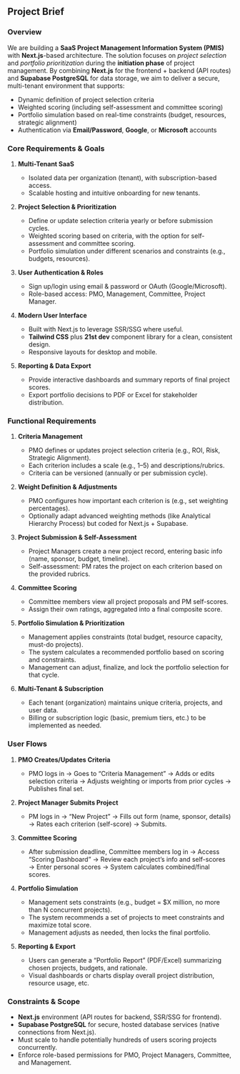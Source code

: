 ## Project Brief

### Overview
We are building a **SaaS Project Management Information System (PMIS)** with **Next.js**-based architecture. The solution focuses on *project selection* and *portfolio prioritization* during the **initiation phase** of project management. By combining **Next.js** for the frontend + backend (API routes) and **Supabase PostgreSQL** for data storage, we aim to deliver a secure, multi-tenant environment that supports:

- Dynamic definition of project selection criteria  
- Weighted scoring (including self-assessment and committee scoring)  
- Portfolio simulation based on real-time constraints (budget, resources, strategic alignment)  
- Authentication via **Email/Password**, **Google**, or **Microsoft** accounts  

### Core Requirements & Goals

1. **Multi-Tenant SaaS**  
   - Isolated data per organization (tenant), with subscription-based access.  
   - Scalable hosting and intuitive onboarding for new tenants.

2. **Project Selection & Prioritization**  
   - Define or update selection criteria yearly or before submission cycles.  
   - Weighted scoring based on criteria, with the option for self-assessment and committee scoring.  
   - Portfolio simulation under different scenarios and constraints (e.g., budgets, resources).

3. **User Authentication & Roles**  
   - Sign up/login using email & password or OAuth (Google/Microsoft).  
   - Role-based access: PMO, Management, Committee, Project Manager.

4. **Modern User Interface**  
   - Built with Next.js to leverage SSR/SSG where useful.  
   - **Tailwind CSS** plus **21st dev** component library for a clean, consistent design.  
   - Responsive layouts for desktop and mobile.

5. **Reporting & Data Export**  
   - Provide interactive dashboards and summary reports of final project scores.  
   - Export portfolio decisions to PDF or Excel for stakeholder distribution.

### Functional Requirements

1. **Criteria Management**  
   - PMO defines or updates project selection criteria (e.g., ROI, Risk, Strategic Alignment).  
   - Each criterion includes a scale (e.g., 1–5) and descriptions/rubrics.  
   - Criteria can be versioned (annually or per submission cycle).

2. **Weight Definition & Adjustments**  
   - PMO configures how important each criterion is (e.g., set weighting percentages).  
   - Optionally adapt advanced weighting methods (like Analytical Hierarchy Process) but coded for Next.js + Supabase.

3. **Project Submission & Self-Assessment**  
   - Project Managers create a new project record, entering basic info (name, sponsor, budget, timeline).  
   - Self-assessment: PM rates the project on each criterion based on the provided rubrics.

4. **Committee Scoring**  
   - Committee members view all project proposals and PM self-scores.  
   - Assign their own ratings, aggregated into a final composite score.

5. **Portfolio Simulation & Prioritization**  
   - Management applies constraints (total budget, resource capacity, must-do projects).  
   - The system calculates a recommended portfolio based on scoring and constraints.  
   - Management can adjust, finalize, and lock the portfolio selection for that cycle.

6. **Multi-Tenant & Subscription**  
   - Each tenant (organization) maintains unique criteria, projects, and user data.  
   - Billing or subscription logic (basic, premium tiers, etc.) to be implemented as needed.

### User Flows

1. **PMO Creates/Updates Criteria**  
   - PMO logs in → Goes to “Criteria Management” → Adds or edits selection criteria → Adjusts weighting or imports from prior cycles → Publishes final set.

2. **Project Manager Submits Project**  
   - PM logs in → “New Project” → Fills out form (name, sponsor, details) → Rates each criterion (self-score) → Submits.

3. **Committee Scoring**  
   - After submission deadline, Committee members log in → Access “Scoring Dashboard” → Review each project’s info and self-scores → Enter personal scores → System calculates combined/final scores.

4. **Portfolio Simulation**  
   - Management sets constraints (e.g., budget = $X million, no more than N concurrent projects).  
   - The system recommends a set of projects to meet constraints and maximize total score.  
   - Management adjusts as needed, then locks the final portfolio.

5. **Reporting & Export**  
   - Users can generate a “Portfolio Report” (PDF/Excel) summarizing chosen projects, budgets, and rationale.  
   - Visual dashboards or charts display overall project distribution, resource usage, etc.

### Constraints & Scope
- **Next.js** environment (API routes for backend, SSR/SSG for frontend).
- **Supabase PostgreSQL** for secure, hosted database services (native connections from Next.js).
- Must scale to handle potentially hundreds of users scoring projects concurrently.
- Enforce role-based permissions for PMO, Project Managers, Committee, and Management.